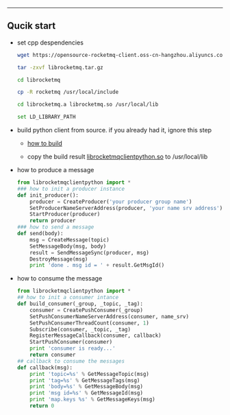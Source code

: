 ----------
## Qucik start

* set cpp despendencies
    ```bash
    wget https://opensource-rocketmq-client.oss-cn-hangzhou.aliyuncs.com/cpp-client/linux/1.0.2/RHEL7.x/librocketmq.tar.gz

    tar -zxvf librocketmq.tar.gz

    cd librocketmq

    cp -R rocketmq /usr/local/include

    cd librocketmq.a librocketmq.so /usr/local/lib

    set LD_LIBRARY_PATH

    ```

* build python client from source. if you already had it, ignore this step
    - [how to build](https://github.com/apache/rocketmq-client-python/blob/master/doc/Introduction.md)

    - copy the build result [librocketmqclientpython.so](#) to /usr/local/lib
    
*  how to produce a message<br />
    ```python
    from librocketmqclientpython import *
    ### how to init a producer instance
    def init_producer():
        producer = CreateProducer('your producer group name')
        SetProducerNameServerAddress(producer, 'your name srv address')
        StartProducer(producer)
        return producer
    ### how to send a message
    def send(body):
        msg = CreateMessage(topic)
        SetMessageBody(msg, body)
        result = SendMessageSync(producer, msg)
        DestroyMessage(msg)
        print 'done . msg id = ' + result.GetMsgId()
    ```

* how to consume the message
    ```python
    from librocketmqclientpython import *
    ## how to init a consumer intance
    def build_consumer(_group, _topic, _tag):
        consumer = CreatePushConsumer(_group)
        SetPushConsumerNameServerAddress(consumer, name_srv)
        SetPushConsumerThreadCount(consumer, 1)
        Subscribe(consumer, _topic, _tag)
        RegisterMessageCallback(consumer, callback)
        StartPushConsumer(consumer)
        print 'consumer is ready...'
        return consumer
    ## callback to consume the messages
    def callback(msg):
        print 'topic=%s' % GetMessageTopic(msg)
        print 'tag=%s' % GetMessageTags(msg)
        print 'body=%s' % GetMessageBody(msg)
        print 'msg id=%s' % GetMessageId(msg)
        print 'map.keys %s' % GetMessageKeys(msg)
        return 0
    ```